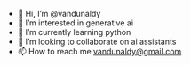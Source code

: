 - 👋 Hi, I’m @vandunaldy
- 👀 I’m interested in generative ai
- 🌱 I’m currently learning python
- 💞️ I’m looking to collaborate on ai assistants
- 📫 How to reach me vandunaldy@gmail.com

<!---
vandunaldy/vandunaldy is a ✨ special ✨ repository because its `README.md` (this file) appears on your GitHub profile.
You can click the Preview link to take a look at your changes.
--->

